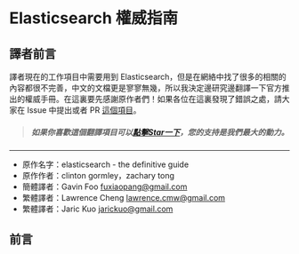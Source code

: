 # Elasticsearch 權威指南



## 譯者前言
譯者現在的工作項目中需要用到 Elasticsearch，但是在網絡中找了很多的相關的內容都很不完善，中文的文檔更是寥寥無幾，所以我決定邊研究邊翻譯一下官方推出的權威手冊。在這裏要先感謝原作者們！如果各位在這裏發現了錯誤之處，請大家在 Issue 中提出或者 PR [這個項目](https://github.com/jaric/elasticsearch-definitive-guide/)。

> ##### 如果你喜歡這個翻譯項目可以[點擊Star一下](https://github.com/jaric/elasticsearch-definitive-guide/)，您的支持是我們最大的動力。

****
* 原作名字：elasticsearch - the definitive guide
* 原作作者：clinton gormley，zachary tong
* 簡體譯者：Gavin Foo <fuxiaopang@gmail.com>
* 繁體譯者：Lawrence Cheng <lawrence.cmw@gmail.com>
* 繁體譯者：Jaric Kuo <jarickuo@gmail.com>

## 前言


